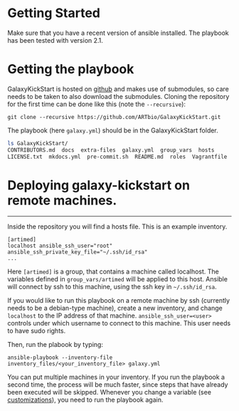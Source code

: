 # Getting Started

Make sure that you have a recent version of ansible installed.
The playbook has been tested with version 2.1.

# Getting the playbook

[//]: # (TODO: Once we do releases, we include the submodules and hence users can just download the playbook without git)


GalaxyKickStart is hosted on [github](https://github.com/ARTbio/GalaxyKickStart.git) and makes use of submodules, so care
needs to be taken to also download the submodules. Cloning the repository for the first time can be done like this
(note the `--recursive`):

```
git clone --recursive https://github.com/ARTbio/GalaxyKickStart.git
```

The playbook (here `galaxy.yml`) should be in the GalaxyKickStart folder.
```bash
ls GalaxyKickStart/
CONTRIBUTORS.md  docs  extra-files  galaxy.yml  group_vars  hosts
LICENSE.txt  mkdocs.yml  pre-commit.sh  README.md  roles  Vagrantfile
```


# Deploying galaxy-kickstart on remote machines.
----

Inside the repository you will find a hosts file.
This is an example inventory.

```
[artimed]
localhost ansible_ssh_user="root" ansible_ssh_private_key_file="~/.ssh/id_rsa"
...
```

Here `[artimed]` is a group, that contains a machine called localhost.
The variables defined in `group_vars/artimed` will be applied to this host.
Ansible will connect by ssh to this machine, using the ssh key in `~/.ssh/id_rsa`.

If you would like to run this playbook on a remote machine by ssh (currently needs to be a debian-type machine),
create a new inventory, and change `localhost` to the IP address of that machine.
`ansible_ssh_user=<user>` controls under which username to connect to this machine.
This user needs to have sudo rights.

Then, run the plabook by typing:
```
ansible-playbook --inventory-file inventory_files/<your_inventory_file> galaxy.yml
```

You can put multiple machines in your inventory.
If you run the playbook a second time, the process will be much faster, since steps that have already been executed will be skipped.
Whenever you change a variable (see [customizations](customizations.md)), you need to run the playbook again.

